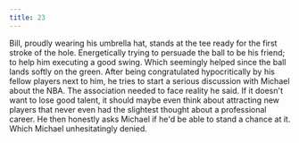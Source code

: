 ```yaml
---
title: 23
---
```


Bill, proudly wearing his umbrella hat, stands at the tee ready for the first stroke of the hole.
Energetically trying to persuade the ball to be his friend; to help him executing a good swing.
Which seemingly helped since the ball lands softly on the green.
After being congratulated hypocritically by his fellow players next to him, he tries to start a serious discussion with Michael about the NBA.
The association needed to face reality he said.
If it doesn't want to lose good talent, it should maybe even think about attracting new players that never even had the slightest thought about a professional career.
He then honestly asks Michael if he'd be able to stand a chance at it.
Which Michael unhesitatingly denied.

